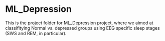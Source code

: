# ML_Depression

This is the project folder for ML_Depression project, where we aimed at classifitying Normal vs. depressed groups using EEG specific sleep stages (SWS and REM, in particular).
